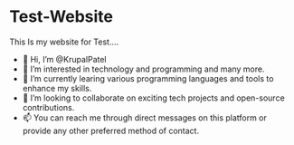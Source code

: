 # Test-Website
This Is my website for Test....

- 👋 Hi, I’m @KrupalPatel
- 👀 I’m interested in technology and programming and many more. 
- 🌱 I’m currently learing various programming languages and tools to enhance my skills.
- 💞️ I’m looking to collaborate on exciting tech projects and open-source contributions.
- 📫 You can reach me through direct messages on this platform or provide any other preferred method of contact.

<!---
KrupalPatelTECH/KrupalPatelTECH is a ✨ special ✨ repository because its `README.md` (this file) appears on your GitHub profile.
You can click the Preview link to take a look at your changes.
--->
